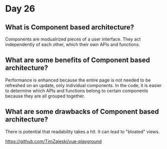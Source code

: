 # Day 26

## What is Component based architecture?
Components are modualrized pieces of a user interface. They act independently of each other, which their own APIs and functions.

## What are some benefits of Component based architecture?
Performance is enhanced because the entire page is not needed to be refreshed on an update, only individual components. In the code, it is easier to determine which APIs and functions belong to certain components because they are all grouped together.

## What are some drawbacks of Component based architecture?
There is potential that readability takes a hit. It can lead to "bloated" views.

https://github.com/TimZaleski/vue-playground